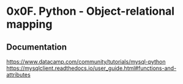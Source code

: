 # 0x0F. Python - Object-relational mapping
## Documentation
https://www.datacamp.com/community/tutorials/mysql-python
https://mysqlclient.readthedocs.io/user_guide.html#functions-and-attributes
